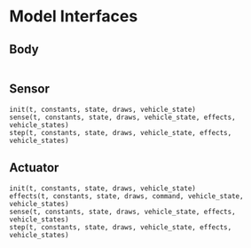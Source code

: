 Model Interfaces
================

Body
----

```
```

Sensor
------

```
init(t, constants, state, draws, vehicle_state)
sense(t, constants, state, draws, vehicle_state, effects, vehicle_states)
step(t, constants, state, draws, vehicle_state, effects, vehicle_states)
```

Actuator
---------

```
init(t, constants, state, draws, vehicle_state)
effects(t, constants, state, draws, command, vehicle_state, vehicle_states)
sense(t, constants, state, draws, vehicle_state, effects, vehicle_states)
step(t, constants, state, draws, vehicle_state, effects, vehicle_states)
```
